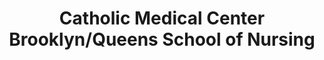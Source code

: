 ---
layout: repo
title: "Catholic Medical Center Brooklyn/Queens School of Nursing"
id: 23623
permalink: repos/23623/
---